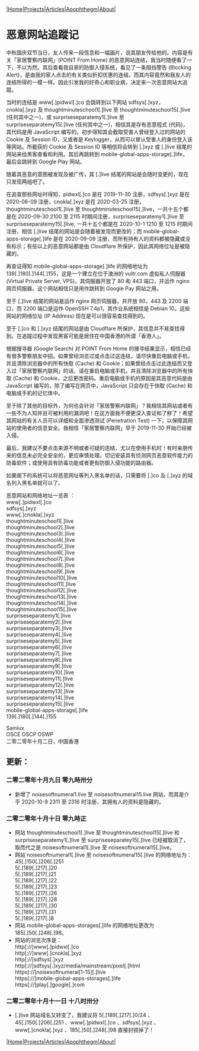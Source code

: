 |[Home](/README.md)|[Projects](/projects.md)|[Articles](/articles.md)|[Apophthegm](/apophthegm.md)|[About](/about.md)|

# 恶意网站追蹤记

中秋国庆双节当日，友人传来一段信息和一幅画片，说其朋友传给他的。内容是有关「家居警察内联网」(POINT From Home) 的恶意网站连结，我当时随便看了一下，不以为然。其后查看我自家的防御入侵系统，看见了一条阻挡警告 (Blocking Alert)，是由我的家人点击的有关类似折扣优惠的连结，而其内容竟然和我友人的连结所得的一模一样。因此引发我的好奇心和职业病，决定来一次恶意网站大追蹤。

当时的连结是 www[.]pidwxl[.]co 会跳转到以下网站 sdfsys[.]xyz，cnokla[.]xyz 及 thoughtminuteschool1[.]live 至 thoughtminuteschool15[.]live (任何其中之一)，或 surpriseseparatemy1[.]live 至 surpriseseparatemy15[.]live (任何其中之一)，相信其是存有恶意程式 (代码)，其代码是用 JavaScript 编写的。初步得知其会截取受害人曾经登入过的网站的 Cookie 及 Session ID，又或者是 Keylogger，从而可以冒认受害人的身份登入该等网站。所截获的 Cookie 及 Session ID 等相信将会转到 [.]xyz 或 [.]live 结尾的网站来给黑客查看和利用。其后再跳转到 mobile-global-apps-storage[.]life，最后会跳转到 Google Play 网站。

随着其恶意的意图被发现及被广传，其 [.]live 结尾的网站是会随时变更的，现在只发现两组吧了。

在追查那些网址时得知，pidwxl[.]co 是在 2019-11-30 注册，sdfsys[.]xyz 是在 2020-06-09 注册，cnokla[.]xyz 是在 2020-03-25 注册，thoughtminuteschool1[.]live 至 thoughtminuteschool15[.]live，一共十五个都是在 2020-09-30 2100 至 2115 时期间注册，surpriseseparatemy1[.]live 至 surpriseseparatemy15[.]live, 一共十五个都是在 2020-10-1 1210 至 1215 时期间注册，相信 [.]live 结尾的网站是会随着被发现而更改的；而 mobile-global-apps-storage[.]life 是在 2020-09-09 注册，而所有持有人的资料都被隐藏或没有标示；有些以上的恶意网站都是由 Cloudflare 所保护，因此其网络位址是被隐藏的。

再查证得知 mobile-global-apps-storage[.]life 的网络地址为 139[.]180[.]144[.]155，这是一个建立在位于澳洲的 vultr.com 虚拟私人伺服器 (Virtual Private Server, VPS)，其伺服器开放了 80 和 443 端口，并运作 nginx 网页伺服器。这个网站相信只是用作跳转到 Google Pay 网站之用。

至于 [.]live 结尾的网站是运作 nginx 网页伺服器，并开放 80，443 及 2200 端口，而 2200 端口是运作 OpenSSH 7.4p1，其作业系统相信是 Debian 10。这些网站的网络位址 (IP Address) 现在是可以很容易查找得到的。

至于 [.]co 和 [.]xyz 结尾的网站是由 Cloudflare 所保护，其信息并不易查找得到。在追蹤过程中发现黑客可能是居住在中国香港的所谓「香港人」。

根据搜寻器 (Google Search) 对 POINT From Home 的搜寻结果显示，相信已经有很多警察朋友中招。如果曾经浏览过或点击过这连结，请尽快重启电脑或手机，并且清除浏览器中的所有快取 (Cache) 和 Cookie；如果曾经点击过此连结而又登入过「家居警察内联网」的话，请在重启电脑或手机，并且清除浏览器中的所有快取 (Cache) 和 Cookie，之后更改密码。重启电脑或手机的原因是其恶意代码是由 JavaScript 编写的，除了编写在网页中，JavaScript 只会存在于快取 (Cache) 和电脑或手机的记忆体中。

至于除了其他的目标外，为何也会针对「家居警察内联网」？我相信其网站或者有一些不为人知并且可被利用的漏洞吧！在这方面我不便更深入查证和了觧了！希望其网站的有关人员可以详细和全面渗透测试 (Penetration Test) 一下，以保障其网站的使用者的信息安全。我相信「家居警察内联网」早于 2019-11-30 开始已经被入侵。

最后，我建议不要点击来源不明或者可疑的连结，尤以在使用手机时！有时亲朋传来的信息未必完全安全的，更应审慎处理。切记安装具有侦测网页恶意软件能力的防毒软件；或使用具有防毒功能或者更有防御入侵功能的路由器。

如果阁下的系统可以将恶意网址等列入黑名单的话，只需要将 [.]co 及 [.]xyz 的域名列入黑名单就可以了。

恶意网站和网络地址一览表 ：  
www[.]pidwxl[.]co  
sdfsys[.]xyz  
www[.]cnokla[.]xyz  
thoughtminuteschool1[.]live  
thoughtminuteschool2[.]live  
thoughtminuteschool3[.]live  
thoughtminuteschool4[.]live  
thoughtminuteschool5[.]live  
thoughtminuteschool6[.]live  
thoughtminuteschool7[.]live  
thoughtminuteschool8[.]live  
thoughtminuteschool9[.]live  
thoughtminuteschool10[.]live  
thoughtminuteschool11[.]live  
thoughtminuteschool12[.]live  
thoughtminuteschool13[.]live  
thoughtminuteschool14[.]live  
thoughtminuteschool15[.]live  
surpriseseparatemy1[.]live  
surpriseseparatemy2[.]live  
surpriseseparatemy3[.]live  
surpriseseparatemy4[.]live  
surpriseseparatemy5[.]live  
surpriseseparatemy6[.]live  
surpriseseparatemy7[.]live  
surpriseseparatemy8[.]live  
surpriseseparatemy9[.]live  
surpriseseparatemy10[.]live  
surpriseseparatemy11[.]live  
surpriseseparatemy12[.]live  
surpriseseparatemy13[.]live  
surpriseseparatemy14[.]live  
surpriseseparatemy15[.]live  
mobile-global-apps-storage[.]life  
139[.]180[.]144[.]155  

Samiux  
OSCE  OSCP  OSWP  
二零二零年十月二日，中国香港  

## 更新：

### 二零二零年十月九日   零九時卅分  
- 新增了 noisesoftnumeral1.live 至 noisesoftnumeral15.live 网站，而其是介乎 2020-10-8 2311 至 2316 时注册，其拥有人的资料是隐藏的。  

### 二零二零年十月十日   零九時正

- 网站 thoughtminuteschool1[.]live 至 thoughtminuteschool15[.]live 和 surpriseseparatemy1[.]live 至 surpriseseparatey15[.]live 已经被取消了，取而代之是 noisesoftnumeral1[.]live 至 noisesoftnumeral15[.]live。  
- 网站 noisesoftnumeral1[.]live 至 noisesoftnumeral15[.]live 的网络地址为：  
  45[.]150[.]206[.]251  
  5[.]189[.]217[.]20  
  5[.]189[.]217[.]21  
  5[.]189[.]217[.]22  
  5[.]189[.]217[.]23  
  5[.]189[.]217[.]26  
  5[.]189[.]217[.]28  
  5[.]189[.]217[.]30  
  5[.]189[.]217[.]31  
  5[.]189[.]217[.]8  
- 网站 mobile-global-apps-storages[.]life 的网络地址更改为 185[.]50[.]248[.]98。
- 网站的浏览次序是：  
  http[://]www[.]pidwxl[.]co  
  http[://]www[.]cnokla[.]xyz  
  http[://]sdfsys[.]xyz  
  http[://]sdfsys[.]xyz/media/mainstream/pixel[.]html  
  https[://]noisesoftnumeral[1-15][.]live  
  https[://]mobile-global-apps-storages[.]life  
  https[://]play[.]google[.]com  
  
### 二零二零年十月十一日  十八时卅分

- [.]live 网站域名又转变了，我建议将 5[.]189[.]217[.]0/24 、45[.]150[.]206[.]251 、www[.]pidwxl[.]co 、sdfsys[.]xyz 、www[.]cnokla[.]xyz 、185[.]50[.]248[.]98 直接封锁掉了！  
  
|[Home](/README.md)|[Projects](/projects.md)|[Articles](/articles.md)|[Apophthegm](/apophthegm.md)|[About](/about.md)|
